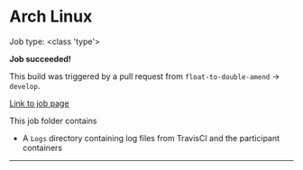 # Arch Linux

Job type: <class 'type'>



**Job succeeded!**



This build was triggered by a pull request from `float-to-double-amend` → `develop`.



[Link to job page]({[job_link]})


This job folder contains
- A `Logs` directory containing log files from TravisCI and the participant containers


---

